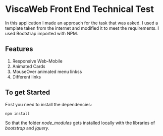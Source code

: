 # ViscaWeb Front End Technical Test

In this application I made an approach for the task that was asked. I used a template taken from the internet and modified it to meet the requirements.
I used Bootstrap imported with NPM.

## Features

1. Responsive Web-Mobile
2. Animated Cards
3. MouseOver animated menu linkss
4. Different links

## To get Started

First you need to install the dependencies:

```
npm install
```

So that the folder _node_modules_ gets installed locally with the libraries of _bootstrap_ and _jquery_.
